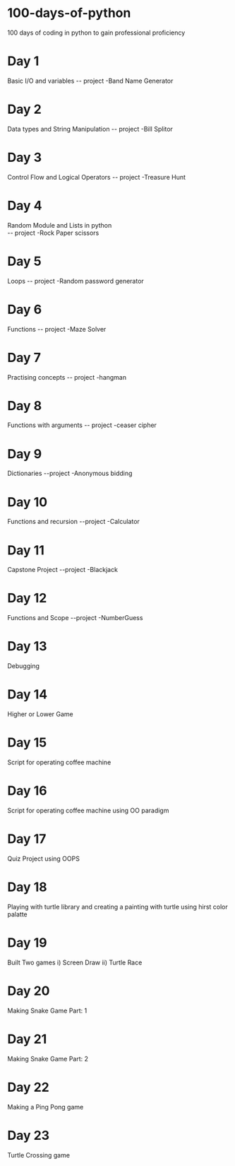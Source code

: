 
# 100-days-of-python
100 days of coding in python to gain professional proficiency
# Day 1
Basic I/O and variables 
-- project -Band Name Generator
# Day 2
Data types and String Manipulation 
-- project -Bill Splitor
# Day 3
Control Flow and Logical Operators 
-- project -Treasure Hunt
# Day 4
Random Module and Lists in python  
-- project -Rock Paper scissors
# Day 5
Loops 
-- project -Random password generator
# Day 6
Functions 
-- project -Maze Solver
# Day 7
Practising concepts 
-- project -hangman
# Day 8
Functions with arguments 
-- project -ceaser cipher
# Day 9
Dictionaries 
--project -Anonymous bidding
# Day 10
Functions and recursion
--project -Calculator
# Day 11
Capstone Project
--project -Blackjack
# Day 12
Functions and Scope
--project -NumberGuess
# Day 13
Debugging
# Day 14
Higher or Lower Game
# Day 15
Script for operating coffee machine
# Day 16
Script for operating coffee machine using OO paradigm
# Day 17
Quiz Project using OOPS
# Day 18
Playing with turtle library and creating a painting with turtle using hirst color palatte 
# Day 19
Built Two games
i) Screen  Draw
ii) Turtle Race
# Day 20
Making Snake Game Part: 1
# Day 21
Making Snake Game Part: 2
# Day 22
Making a Ping Pong game
# Day 23 
Turtle Crossing game